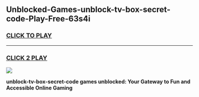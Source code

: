 
## Unblocked-Games-unblock-tv-box-secret-code-Play-Free-63s4i
<h3>
<a href="https://premium76.site?title=unblock-tv-box-secret-code&ref=23A">CLICK TO PLAY</a></h3>
<hr>

<h3>
<a href="https://premium76.site?title=unblock-tv-box-secret-code&ref=23A">CLICK 2 PLAY</a>
  
</h3>

<a href="https://premium76.site?title=unblock-tv-box-secret-code&ref=23A"><img src="https://clearcache.store/games.png"></a>


**unblock-tv-box-secret-code games unblocked: Your Gateway to Fun and Accessible Online Gaming**

